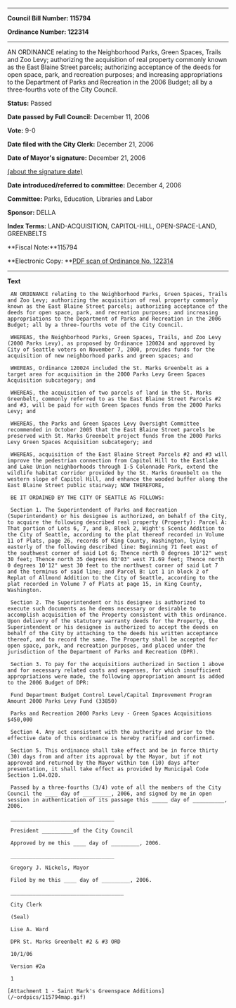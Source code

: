 

********

**Council Bill Number: 115794**
   
**Ordinance Number: 122314**
********

 AN ORDINANCE relating to the Neighborhood Parks, Green Spaces, Trails and Zoo Levy; authorizing the acquisition of real property commonly known as the East Blaine Street parcels; authorizing acceptance of the deeds for open space, park, and recreation purposes; and increasing appropriations to the Department of Parks and Recreation in the 2006 Budget; all by a three-fourths vote of the City Council.

**Status:** Passed
   
**Date passed by Full Council:** December 11, 2006
   
**Vote:** 9-0
   
**Date filed with the City Clerk:** December 21, 2006
   
**Date of Mayor's signature:** December 21, 2006
   
[(about the signature date)](/~public/approvaldate.htm)
   
   
   
**Date introduced/referred to committee:** December 4, 2006
   
**Committee:** Parks, Education, Libraries and Labor
   
**Sponsor:** DELLA
   
   
**Index Terms:** LAND-ACQUISITION, CAPITOL-HILL, OPEN-SPACE-LAND, GREENBELTS

**Fiscal Note:**115794

**Electronic Copy: **[PDF scan of Ordinance No. 122314](/~archives/Ordinances/Ord_122314.pdf)

********

**Text**
   
```
 AN ORDINANCE relating to the Neighborhood Parks, Green Spaces, Trails and Zoo Levy; authorizing the acquisition of real property commonly known as the East Blaine Street parcels; authorizing acceptance of the deeds for open space, park, and recreation purposes; and increasing appropriations to the Department of Parks and Recreation in the 2006 Budget; all by a three-fourths vote of the City Council.

 WHEREAS, the Neighborhood Parks, Green Spaces, Trails, and Zoo Levy (2000 Parks Levy), as proposed by Ordinance 120024 and approved by City of Seattle voters on November 7, 2000, provides funds for the acquisition of new neighborhood parks and green spaces; and

 WHEREAS, Ordinance 120024 included the St. Marks Greenbelt as a target area for acquisition in the 2000 Parks Levy Green Spaces Acquisition subcategory; and

 WHEREAS, the acquisition of two parcels of land in the St. Marks Greenbelt, commonly referred to as the East Blaine Street Parcels #2 and #3, will be paid for with Green Spaces funds from the 2000 Parks Levy; and

 WHEREAS, the Parks and Green Spaces Levy Oversight Committee recommended in October 2005 that the East Blaine Street parcels be preserved with St. Marks Greenbelt project funds from the 2000 Parks Levy Green Spaces Acquisition subcategory; and

 WHEREAS, acquisition of the East Blaine Street Parcels #2 and #3 will improve the pedestrian connection from Capitol Hill to the Eastlake and Lake Union neighborhoods through I-5 Colonnade Park, extend the wildlife habitat corridor provided by the St. Marks Greenbelt on the western slope of Capitol Hill, and enhance the wooded buffer along the East Blaine Street public stairway; NOW THEREFORE,

 BE IT ORDAINED BY THE CITY OF SEATTLE AS FOLLOWS:

 Section 1. The Superintendent of Parks and Recreation (Superintendent) or his designee is authorized, on behalf of the City, to acquire the following described real property (Property): Parcel A: That portion of Lots 6, 7, and 8, Block 2, Wight's Scenic Addition to the City of Seattle, according to the plat thereof recorded in Volume 11 of Plats, page 26, records of King County, Washington, lying easterly of the following described line: Beginning 71 feet east of the southwest corner of said Lot 6; Thence north 0 degrees 10'12" west 30 feet; Thence north 35 degrees 03'03" west 71.69 feet; Thence north 0 degrees 10'12" west 30 feet to the northwest corner of said Lot 7 and the terminus of said line; and Parcel B: Lot 1 in block 2 of Replat of Allmond Addition to the City of Seattle, according to the plat recorded in Volume 7 of Plats at page 15, in King County, Washington.

 Section 2. The Superintendent or his designee is authorized to execute such documents as he deems necessary or desirable to accomplish acquisition of the Property consistent with this ordinance. Upon delivery of the statutory warranty deeds for the Property, the Superintendent or his designee is authorized to accept the deeds on behalf of the City by attaching to the deeds his written acceptance thereof, and to record the same. The Property shall be accepted for open space, park, and recreation purposes, and placed under the jurisdiction of the Department of Parks and Recreation (DPR).

 Section 3. To pay for the acquisitions authorized in Section 1 above and for necessary related costs and expenses, for which insufficient appropriations were made, the following appropriation amount is added to the 2006 Budget of DPR:

 Fund Department Budget Control Level/Capital Improvement Program Amount 2000 Parks Levy Fund (33850)

 Parks and Recreation 2000 Parks Levy - Green Spaces Acquisitions $450,000

 Section 4. Any act consistent with the authority and prior to the effective date of this ordinance is hereby ratified and confirmed.

 Section 5. This ordinance shall take effect and be in force thirty (30) days from and after its approval by the Mayor, but if not approved and returned by the Mayor within ten (10) days after presentation, it shall take effect as provided by Municipal Code Section 1.04.020.

 Passed by a three-fourths (3/4) vote of all the members of the City Council the ____ day of _________, 2006, and signed by me in open session in authentication of its passage this _____ day of __________, 2006.

 _________________________________

 President __________of the City Council

 Approved by me this ____ day of _________, 2006.

 _________________________________

 Gregory J. Nickels, Mayor

 Filed by me this ____ day of _________, 2006.

 ____________________________________

 City Clerk

 (Seal)

 Lise A. Ward

 DPR St. Marks Greenbelt #2 & #3 ORD

 10/1/06

 Version #2a

 1

[Attachment 1 - Saint Mark's Greenspace Additions](/~ordpics/115794map.gif)

```
